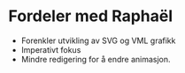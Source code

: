 # Fordeler med Raphaël #

* Forenkler utvikling av SVG og VML grafikk
* Imperativt fokus
* Mindre redigering for å endre animasjon.
